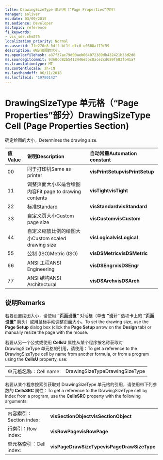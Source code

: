 ```yaml
---
title: DrawingSizeType 单元格（“Page Properties”内容）
manager: soliver
ms.date: 03/09/2015
ms.audience: Developer
ms.topic: reference
f1_keywords:
- vis_sdr.chm275
localization_priority: Normal
ms.assetid: 7fe270e8-0dff-bf1f-dfc0-c0608af79f59
description: 确定绘图的大小。
ms.openlocfilehash: a87f37ac79d00aeb064072389db432421b33d2d8
ms.sourcegitcommit: 9d60cd82b5413446e5bc8ace2cd689f683fb41a7
ms.translationtype: MT
ms.contentlocale: zh-CN
ms.lasthandoff: 06/11/2018
ms.locfileid: "19780142"
---
```

# <a name="drawingsizetype-cell-page-properties-section"></a><span data-ttu-id="53d40-103">DrawingSizeType 单元格（“Page Properties”部分）</span><span class="sxs-lookup"><span data-stu-id="53d40-103">DrawingSizeType Cell (Page Properties Section)</span></span>

<span data-ttu-id="53d40-104">确定绘图的大小。</span><span class="sxs-lookup"><span data-stu-id="53d40-104">Determines the drawing size.</span></span>
  
|<span data-ttu-id="53d40-105">**值**</span><span class="sxs-lookup"><span data-stu-id="53d40-105">**Value**</span></span>|<span data-ttu-id="53d40-106">**说明**</span><span class="sxs-lookup"><span data-stu-id="53d40-106">**Description**</span></span>|<span data-ttu-id="53d40-107">**自动常量**</span><span class="sxs-lookup"><span data-stu-id="53d40-107">**Automation constant**</span></span>|
|:-----|:-----|:-----|
|<span data-ttu-id="53d40-108">0</span><span class="sxs-lookup"><span data-stu-id="53d40-108">0</span></span>  <br/> |<span data-ttu-id="53d40-109">同于打印机</span><span class="sxs-lookup"><span data-stu-id="53d40-109">Same as printer</span></span>  <br/> |<span data-ttu-id="53d40-110">**visPrintSetup**</span><span class="sxs-lookup"><span data-stu-id="53d40-110">**visPrintSetup**</span></span> <br/> |
|<span data-ttu-id="53d40-111">1</span><span class="sxs-lookup"><span data-stu-id="53d40-111">1</span></span>  <br/> |<span data-ttu-id="53d40-112">调整页面大小以适合绘图内容</span><span class="sxs-lookup"><span data-stu-id="53d40-112">Fit page to drawing contents</span></span>  <br/> |<span data-ttu-id="53d40-113">**visTight**</span><span class="sxs-lookup"><span data-stu-id="53d40-113">**visTight**</span></span> <br/> |
|<span data-ttu-id="53d40-114">2</span><span class="sxs-lookup"><span data-stu-id="53d40-114">2</span></span>  <br/> |<span data-ttu-id="53d40-115">标准</span><span class="sxs-lookup"><span data-stu-id="53d40-115">Standard</span></span>  <br/> |<span data-ttu-id="53d40-116">**visStandard**</span><span class="sxs-lookup"><span data-stu-id="53d40-116">**visStandard**</span></span> <br/> |
|<span data-ttu-id="53d40-117">3</span><span class="sxs-lookup"><span data-stu-id="53d40-117">3</span></span>  <br/> |<span data-ttu-id="53d40-118">自定义页大小</span><span class="sxs-lookup"><span data-stu-id="53d40-118">Custom page size</span></span>  <br/> |<span data-ttu-id="53d40-119">**visCustom**</span><span class="sxs-lookup"><span data-stu-id="53d40-119">**visCustom**</span></span> <br/> |
|<span data-ttu-id="53d40-120">4</span><span class="sxs-lookup"><span data-stu-id="53d40-120">4</span></span>  <br/> |<span data-ttu-id="53d40-121">自定义缩放比例的绘图大小</span><span class="sxs-lookup"><span data-stu-id="53d40-121">Custom scaled drawing size</span></span>  <br/> |<span data-ttu-id="53d40-122">**visLogical**</span><span class="sxs-lookup"><span data-stu-id="53d40-122">**visLogical**</span></span> <br/> |
|<span data-ttu-id="53d40-123">5</span><span class="sxs-lookup"><span data-stu-id="53d40-123">5</span></span>  <br/> |<span data-ttu-id="53d40-124">公制 (ISO)</span><span class="sxs-lookup"><span data-stu-id="53d40-124">Metric (ISO)</span></span>  <br/> |<span data-ttu-id="53d40-125">**visDSMetric**</span><span class="sxs-lookup"><span data-stu-id="53d40-125">**visDSMetric**</span></span> <br/> |
|<span data-ttu-id="53d40-126">6</span><span class="sxs-lookup"><span data-stu-id="53d40-126">6</span></span>  <br/> |<span data-ttu-id="53d40-127">ANSI 工程</span><span class="sxs-lookup"><span data-stu-id="53d40-127">ANSI Engineering</span></span>  <br/> |<span data-ttu-id="53d40-128">**visDSEngr**</span><span class="sxs-lookup"><span data-stu-id="53d40-128">**visDSEngr**</span></span> <br/> |
|<span data-ttu-id="53d40-129">7</span><span class="sxs-lookup"><span data-stu-id="53d40-129">7</span></span>  <br/> |<span data-ttu-id="53d40-130">ANSI 结构</span><span class="sxs-lookup"><span data-stu-id="53d40-130">ANSI Architectural</span></span>  <br/> |<span data-ttu-id="53d40-131">**visDSArch**</span><span class="sxs-lookup"><span data-stu-id="53d40-131">**visDSArch**</span></span> <br/> |
   
## <a name="remarks"></a><span data-ttu-id="53d40-132">说明</span><span class="sxs-lookup"><span data-stu-id="53d40-132">Remarks</span></span>

<span data-ttu-id="53d40-133">若要设置绘图大小，请使用 **“页面设置”** 对话框（单击 **“设计”** 选项卡上的 **“页面设置”** 箭头）或用鼠标手动调整页面大小。</span><span class="sxs-lookup"><span data-stu-id="53d40-133">To set the drawing size, use the **Page Setup** dialog box (click the **Page Setup** arrow on the **Design** tab) or manually resize the page with the mouse.</span></span> 
  
<span data-ttu-id="53d40-134">若要从另一个公式或使用 **CellsU** 属性从某个程序按名称获取对 DrawingSizeType 单元格的引用，请使用：</span><span class="sxs-lookup"><span data-stu-id="53d40-134">To get a reference to the DrawingSizeType cell by name from another formula, or from a program using the **CellsU** property, use:</span></span> 
  
|||
|:-----|:-----|
|<span data-ttu-id="53d40-135">单元格名称：</span><span class="sxs-lookup"><span data-stu-id="53d40-135">Cell name:</span></span>  <br/> |<span data-ttu-id="53d40-136">DrawingSizeType</span><span class="sxs-lookup"><span data-stu-id="53d40-136">DrawingSizeType</span></span>  <br/> |
   
<span data-ttu-id="53d40-137">若要从某个程序按索引获取对 DrawingSizeType 单元格的引用，请使用带下列参数的 **CellsSRC** 属性：</span><span class="sxs-lookup"><span data-stu-id="53d40-137">To get a reference to the DrawingSizeType cell by index from a program, use the **CellsSRC** property with the following arguments:</span></span> 
  
|||
|:-----|:-----|
|<span data-ttu-id="53d40-138">内容索引：</span><span class="sxs-lookup"><span data-stu-id="53d40-138">Section index:</span></span>  <br/> |<span data-ttu-id="53d40-139">**visSectionObject**</span><span class="sxs-lookup"><span data-stu-id="53d40-139">**visSectionObject**</span></span> <br/> |
|<span data-ttu-id="53d40-140">行索引：</span><span class="sxs-lookup"><span data-stu-id="53d40-140">Row index:</span></span>  <br/> |<span data-ttu-id="53d40-141">**visRowPage**</span><span class="sxs-lookup"><span data-stu-id="53d40-141">**visRowPage**</span></span> <br/> |
|<span data-ttu-id="53d40-142">单元格索引：</span><span class="sxs-lookup"><span data-stu-id="53d40-142">Cell index:</span></span>  <br/> |<span data-ttu-id="53d40-143">**visPageDrawSizeType**</span><span class="sxs-lookup"><span data-stu-id="53d40-143">**visPageDrawSizeType**</span></span> <br/> |
   

